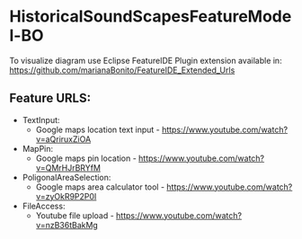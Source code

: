 # HistoricalSoundScapesFeatureModel-BO
To visualize diagram use Eclipse FeatureIDE Plugin extension available in: https://github.com/marianaBonito/FeatureIDE_Extended_Urls
## Feature URLS:
* TextInput:
  * Google maps location text input - https://www.youtube.com/watch?v=aQriruxZiOA
* MapPin:
  * Google maps pin location - https://www.youtube.com/watch?v=QMrHJrBRYfM
* PoligonalAreaSelection:
  * Google maps area calculator tool - https://www.youtube.com/watch?v=zyOkR9P2P0I
* FileAccess:
  * Youtube file upload - https://www.youtube.com/watch?v=nzB36tBakMg
